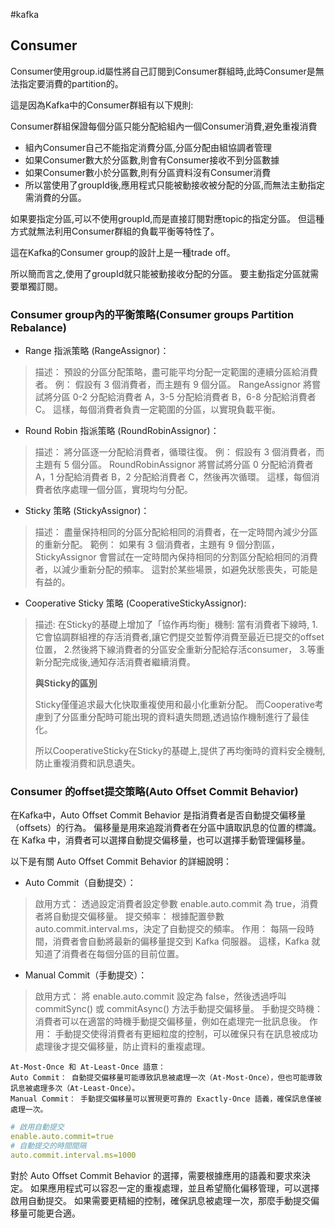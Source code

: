 #kafka 
## Consumer
Consumer使用group.id屬性將自己訂閱到Consumer群組時,此時Consumer是無法指定要消費的partition的。

這是因為Kafka中的Consumer群組有以下規則:

Consumer群組保證每個分區只能分配給組內一個Consumer消費,避免重複消費
* 組內Consumer自己不能指定消費分區,分區分配由組協調者管理
* 如果Consumer數大於分區數,則會有Consumer接收不到分區數據
* 如果Consumer數小於分區數,則有分區資料沒有Consumer消費
* 所以當使用了groupId後,應用程式只能被動接收被分配的分區,而無法主動指定需消費的分區。

如果要指定分區,可以不使用groupId,而是直接訂閱對應topic的指定分區。 但這種方式就無法利用Consumer群組的負載平衡等特性了。

這在Kafka的Consumer group的設計上是一種trade off。

所以簡而言之,使用了groupId就只能被動接收分配的分區。 要主動指定分區就需要單獨訂閱。

### Consumer group內的平衡策略(Consumer groups Partition Rebalance)

* Range 指派策略 (RangeAssignor)：

> 描述： 預設的分區分配策略，盡可能平均分配一定範圍的連續分區給消費者。
> 例： 假設有 3 個消費者，而主題有 9 個分區。 RangeAssignor 將嘗試將分區 0-2 分配給消費者 A，3-5 分配給消費者 B，6-8 分配給消費者 C。 這樣，每個消費者負責一定範圍的分區，以實現負載平衡。

* Round Robin 指派策略 (RoundRobinAssignor)：

> 描述： 將分區逐一分配給消費者，循環往復。
> 例： 假設有 3 個消費者，而主題有 5 個分區。 RoundRobinAssignor 將嘗試將分區 0 分配給消費者 A，1 分配給消費者 B，2 分配給消費者 C，然後再次循環。 這樣，每個消費者依序處理一個分區，實現均勻分配。

* Sticky 策略 (StickyAssignor)：

> 描述： 盡量保持相同的分區分配給相同的消費者，在一定時間內減少分區的重新分配。
> 範例： 如果有 3 個消費者，主題有 9 個分割區，StickyAssignor 會嘗試在一定時間內保持相同的分割區分配給相同的消費者，以減少重新分配的頻率。 這對於某些場景，如避免狀態喪失，可能是有益的。

* Cooperative Sticky 策略 (CooperativeStickyAssignor):
> 描述: 在Sticky的基礎上增加了「協作再均衡」機制:
> 當有消費者下線時,
> 1.它會協調群組裡的存活消費者,讓它們提交並暫停消費至最近已提交的offset位置，
> 2.然後將下線消費者的分區安全重新分配給存活consumer，
> 3.等重新分配完成後,通知存活消費者繼續消費。
> 
> **與Sticky的區別**
> 
> Sticky僅僅追求最大化快取重複使用和最小化重新分配。
> 而Cooperative考慮到了分區重分配時可能出現的資料遺失問題,透過協作機制進行了最佳化。
> 
> 所以CooperativeSticky在Sticky的基礎上,提供了再均衡時的資料安全機制,防止重複消費和訊息遺失。


### Consumer 的offset提交策略(Auto Offset Commit Behavior)

在Kafka中，Auto Offset Commit Behavior 是指消費者是否自動提交偏移量（offsets）的行為。 偏移量是用來追蹤消費者在分區中讀取訊息的位置的標識。 在 Kafka 中，消費者可以選擇自動提交偏移量，也可以選擇手動管理偏移量。

以下是有關 Auto Offset Commit Behavior 的詳細說明：

* Auto Commit（自動提交）：

> 啟用方式： 透過設定消費者設定參數 enable.auto.commit 為 true，消費者將自動提交偏移量。
> 提交頻率： 根據配置參數 auto.commit.interval.ms，決定了自動提交的頻率。
> 作用： 每隔一段時間，消費者會自動將最新的偏移量提交到 Kafka 伺服器。 這樣，Kafka 就知道了消費者在每個分區的目前位置。

* Manual Commit（手動提交）：

> 啟用方式： 將 enable.auto.commit 設定為 false，然後透過呼叫 commitSync() 或 commitAsync() 方法手動提交偏移量。
> 手動提交時機： 消費者可以在適當的時機手動提交偏移量，例如在處理完一批訊息後。
> 作用： 手動提交使得消費者有更細粒度的控制，可以確保只有在訊息被成功處理後才提交偏移量，防止資料的重複處理。


```
At-Most-Once 和 At-Least-Once 語意：
Auto Commit： 自動提交偏移量可能導致訊息被處理一次（At-Most-Once），但也可能導致訊息被處理多次（At-Least-Once）。
Manual Commit： 手動提交偏移量可以實現更可靠的 Exactly-Once 語義，確保訊息僅被處理一次。
```


```yaml
# 啟用自動提交
enable.auto.commit=true
# 自動提交的時間間隔
auto.commit.interval.ms=1000
```

對於 Auto Offset Commit Behavior 的選擇，需要根據應用的語義和要求來決定。 如果應用程式可以容忍一定的重複處理，並且希望簡化偏移管理，可以選擇啟用自動提交。 如果需要更精細的控制，確保訊息被處理一次，那麼手動提交偏移量可能更合適。